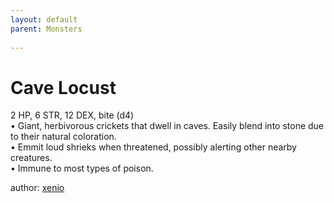 ```yaml
---
layout: default
parent: Monsters 
   
--- 
```

# Cave Locust
2 HP, 6 STR, 12 DEX, bite (d4)  
• Giant, herbivorous crickets that dwell in caves.   Easily blend into stone due to their natural coloration.  
• Emmit loud shrieks when threatened, possibly alerting other nearby creatures.  
• Immune to most types of poison.  




author: [xenio](https://xenioinabottle.blogspot.com/2021/02/classic-monsters-for-cairnito-part-1.html) 


